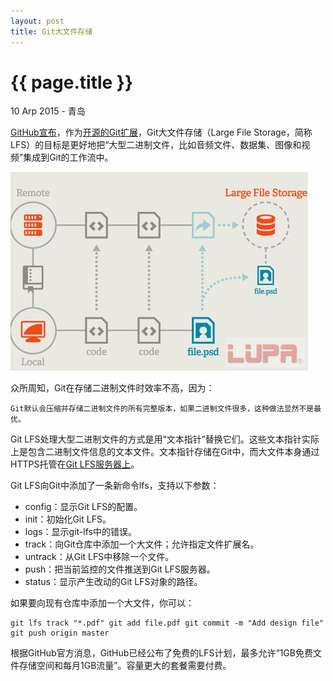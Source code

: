 ```yaml
---
layout: post
title: Git大文件存储
---
```


{{ page.title }}
================

<p class="meta">10 Arp 2015 - 青岛</p>

[GitHub宣布](https://github.com/blog/1986-announcing-git-large-file-storage-lfs)，作为[开源的Git扩展](https://github.com/github/git-lfs/releases/)，Git大文件存储（Large File Storage，简称LFS）的目标是更好地把“大型二进制文件，比如音频文件、数据集、图像和视频”集成到Git的工作流中。

![在这里输入图片描述][1]

众所周知，Git在存储二进制文件时效率不高，因为：

`
Git默认会压缩并存储二进制文件的所有完整版本，如果二进制文件很多，这种做法显然不是最优。
`

Git LFS处理大型二进制文件的方式是用“文本指针”替换它们。这些文本指针实际上是包含二进制文件信息的文本文件。文本指针存储在Git中，而大文件本身通过HTTPS托管在[Git LFS服务器上](https://github.com/0532/Git-Lfs-Data)。

Git LFS向Git中添加了一条新命令lfs，支持以下参数：

* config：显示Git LFS的配置。
* init：初始化Git LFS。
* logs：显示git-lfs中的错误。
* track：向Git仓库中添加一个大文件；允许指定文件扩展名。
* untrack：从Git LFS中移除一个文件。
* push：把当前监控的文件推送到Git LFS服务器。
* status：显示产生改动的Git LFS对象的路径。

如果要向现有仓库中添加一个大文件，你可以：

```
git lfs track "*.pdf" git add file.pdf git commit -m "Add design file" git push origin master 
```

根据GitHub官方消息，GitHub已经公布了免费的LFS计划，最多允许“1GB免费文件存储空间和每月1GB流量”。容量更大的套餐需要付费。

  [1]: /pic/2015/04-10-1.jpg
